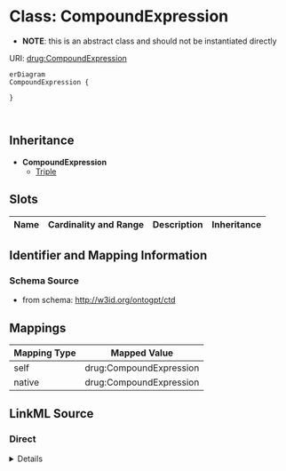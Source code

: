 

# Class: CompoundExpression


* __NOTE__: this is an abstract class and should not be instantiated directly


URI: [drug:CompoundExpression](http://w3id.org/ontogpt/drug/CompoundExpression)



```mermaid
erDiagram
CompoundExpression {

}



```




## Inheritance
* **CompoundExpression**
    * [Triple](Triple.md)



## Slots

| Name | Cardinality and Range | Description | Inheritance |
| ---  | --- | --- | --- |









## Identifier and Mapping Information







### Schema Source


* from schema: http://w3id.org/ontogpt/ctd





## Mappings

| Mapping Type | Mapped Value |
| ---  | ---  |
| self | drug:CompoundExpression |
| native | drug:CompoundExpression |





## LinkML Source

<!-- TODO: investigate https://stackoverflow.com/questions/37606292/how-to-create-tabbed-code-blocks-in-mkdocs-or-sphinx -->

### Direct

<details>
```yaml
name: CompoundExpression
from_schema: http://w3id.org/ontogpt/ctd
abstract: true

```
</details>

### Induced

<details>
```yaml
name: CompoundExpression
from_schema: http://w3id.org/ontogpt/ctd
abstract: true

```
</details>